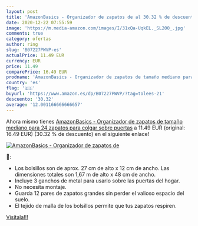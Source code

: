 ```yaml
---
layout: post
title: 'AmazonBasics - Organizador de zapatos de al 30.32 % de descuento'
date: 2020-12-22 07:55:59
image: 'https://m.media-amazon.com/images/I/31xQa-UqkEL._SL200_.jpg'
comments: true
category: ofertas
author: ring
slug: 'B07227PWVP-es'
actualPrice: 11.49 EUR
currency: EUR
price: 11.49
comparePrice: 16.49 EUR
prodname: 'AmazonBasics - Organizador de zapatos de tamaño mediano para 24 zapatos  para colgar sobre puertas'
country: 'es'
flag: '🇪🇸'
buyurl: 'https://www.amazon.es/dp/B07227PWVP/?tag=tolees-21'
descuento: '30.32'
average: '12.001166666666657'
---
```


Ahora mismo tienes [AmazonBasics - Organizador de zapatos de tamaño mediano para 24 zapatos  para colgar sobre puertas](https://www.amazon.es/dp/B07227PWVP/?tag=tolees-21) a 11.49 EUR (original: 16.49 EUR) (30.32 %  de descuento) en el siguiente enlace!

[![AmazonBasics - Organizador de zapatos de](https://m.media-amazon.com/images/I/31xQa-UqkEL._SL200_.jpg)](https://www.amazon.es/dp/B07227PWVP/?tag=tolees-21)

🔎:

- Los bolsillos son de aprox. 27 cm de alto x 12 cm de ancho. Las dimensiones totales son 1,67 m de alto x 48 cm de ancho.
- Incluye 3 ganchos de metal para usarlo sobre las puertas del hogar.
- No necesita montaje.
- Guarda 12 pares de zapatos grandes sin perder el valioso espacio del suelo.
- El tejido de malla de los bolsillos permite que tus zapatos respiren.

[Visítala!!!](https://www.amazon.es/dp/B07227PWVP/?tag=tolees-21)
